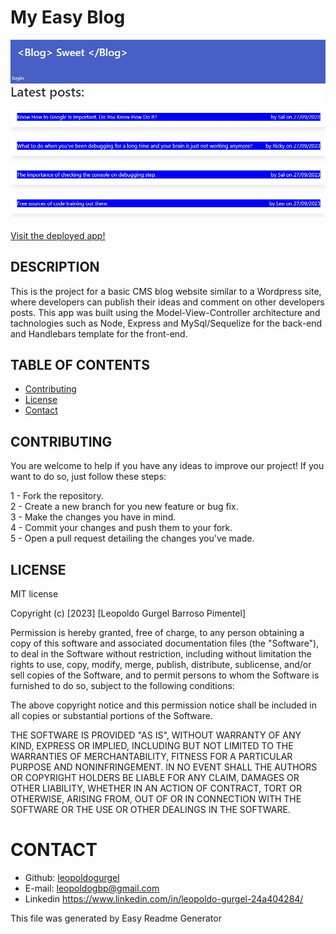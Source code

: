 # My Easy Blog

<img src="./assets/printscreen.jpg" alt="image of the application's landing page.">

<a href="https://sheltered-brushlands-85919-717ff397d21e.herokuapp.com/">Visit the deployed app!</a>

## DESCRIPTION
This is the project for a basic CMS blog website similar to a Wordpress site, where developers can publish their ideas and comment on other developers posts. This app was built using the Model-View-Controller architecture and tachnologies such as Node, Express and MySql/Sequelize for the back-end and Handlebars template for the front-end.

## TABLE OF CONTENTS
* [Contributing](#contribution)
* [License](#license)
* [Contact](#contact)
## CONTRIBUTING
You are welcome to help if you have any ideas to improve our project! If you want to do so, just follow these steps:

1 - Fork the repository.  
2 - Create a new branch for you new feature or bug fix.  
3 - Make the changes you have in mind.  
4 - Commit your changes and push them to your fork.  
5 - Open a pull request detailing the changes you've made.

## LICENSE
MIT license

Copyright (c) [2023] [Leopoldo Gurgel Barroso Pimentel]

Permission is hereby granted, free of charge, to any person obtaining a copy
of this software and associated documentation files (the "Software"), to deal
in the Software without restriction, including without limitation the rights
to use, copy, modify, merge, publish, distribute, sublicense, and/or sell
copies of the Software, and to permit persons to whom the Software is
furnished to do so, subject to the following conditions:

The above copyright notice and this permission notice shall be included in all
copies or substantial portions of the Software.

THE SOFTWARE IS PROVIDED "AS IS", WITHOUT WARRANTY OF ANY KIND, EXPRESS OR
IMPLIED, INCLUDING BUT NOT LIMITED TO THE WARRANTIES OF MERCHANTABILITY,
FITNESS FOR A PARTICULAR PURPOSE AND NONINFRINGEMENT. IN NO EVENT SHALL THE
AUTHORS OR COPYRIGHT HOLDERS BE LIABLE FOR ANY CLAIM, DAMAGES OR OTHER
LIABILITY, WHETHER IN AN ACTION OF CONTRACT, TORT OR OTHERWISE, ARISING FROM,
OUT OF OR IN CONNECTION WITH THE SOFTWARE OR THE USE OR OTHER DEALINGS IN THE
SOFTWARE.


# CONTACT
* Github: [leopoldogurgel](https://github.com/leopoldogurgel)
* E-mail: leopoldogbp@gmail.com
* Linkedin https://www.linkedin.com/in/leopoldo-gurgel-24a404284/

This file was generated by Easy Readme Generator